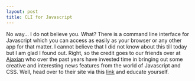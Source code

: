 ```yaml
---
layout: post
title: CLI for Javascript
---
```


No way... I do not believe you. What? There is a command line interface for Javascript which you can access as easily as your browser or any other app for that matter. I cannot believe that I did not know about this till today but I am glad I found out. Right, so the credit goes to our friends over at [Ajaxian](<http://ajaxian.com/>) who over the past years have invested time in bringing out some creative and interesting news features from the world of Javascript and CSS. Well, head over to their site via this [link](<http://ajaxian.com/archives/javascript-on-the-command-line-or-as-a-shell-scripting-language>) and educate yourself.